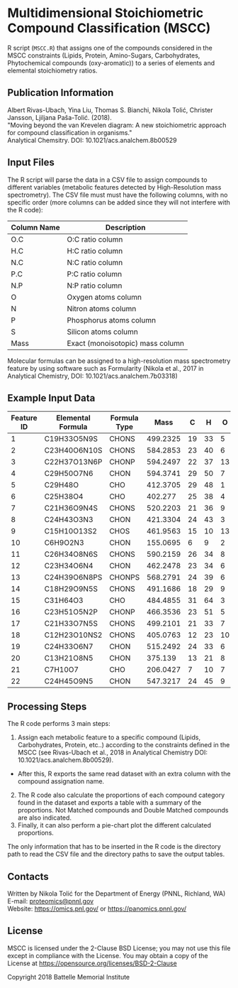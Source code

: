 ﻿# Multidimensional Stoichiometric Compound Classification (MSCC)

R script (`MSCC.R`) that assigns one of the compounds considered in the MSCC constraints 
(Lipids, Protein, Amino-Sugars, Carbohydrates, Phytochemical compounds (oxy-aromatic)) 
to a series of elements and elemental stoichiometry ratios.

## Publication Information ##

Albert Rivas-Ubach, Yina Liu, Thomas S. Bianchi, Nikola Tolić, Christer Jansson, Ljiljana Paša-Tolić. (2018).\
"Moving beyond the van Krevelen diagram: A new stoichiometric approach for compound classification in organisms."\
Analytical Chemsitry. DOI: 10.1021/acs.analchem.8b00529

## Input Files

The R script will parse the data in a CSV file to assign compounds to different variables 
(metabolic features detected by High-Resolution mass spectrometry).  The CSV file must
must have the following columns, with no specific order (more columns can be added since they will not interfere with the R code):

| Column Name   | Description   |
| ------------- | ------------- |
| O.C           | O:C ratio column   |
| H.C           | H:C ratio column   |
| N.C           | N:C ratio column   |
| P.C           | P:C ratio column   |
| N.P           | N:P ratio column   |
| O             | Oxygen atoms column |
| N             | Nitron atoms column |
| P             | Phosphorus atoms column |
| S             | Silicon atoms column |
| Mass          | Exact (monoisotopic) mass column |

Molecular formulas can be assigned to a high-resolution mass spectrometry feature by using software such as Formularity 
(Nikola et al., 2017 in Analytical Chemistry, DOI: 10.1021/acs.analchem.7b03318)

## Example Input Data

| Feature ID | Elemental Formula | Formula Type | Mass | C | H | O | N | P | S | O.C | H.C | N.C | P.C | N.P | Sample A1 | Sample A2 | Sample A3 | Sample B1 | Sample B2 | Sample B3 |
| ---------- | ----------------- | ------------ | ---- | - | - | - | - | - | - | --- | --- | --- | --- | --- | --------- | --------- | --------- | --------- | --------- | --------- |
| 1 | C19H33O5N9S | CHONS | 499.2325 | 19 | 33 | 5 | 9 | 0 | 1 | 0.26 | 1.74 | 0.47 | 0.00 | 0.00 | 4010617 | 81524.69 | 1963844 | 194415.8 | 165433.9 | 234049.5 |
| 2 | C23H40O6N10S | CHONS | 584.2853 | 23 | 40 | 6 | 10 | 0 | 1 | 0.26 | 1.74 | 0.43 | 0.00 | 0.00 | 13767.63 | 127648.5 | 36546.04 | 644199.4 | 688459.8 | 266972.5 |
| 3 | C22H37O13N6P | CHONP | 594.2497 | 22 | 37 | 13 | 6 | 1 | 0 | 0.59 | 1.68 | 0.27 | 0.05 | 6.00 | 4489.683 | 5635.086 | 5276.031 | 10172.77 | 160151.2 | 122011.4 |
| 4 | C29H50O7N6 | CHON | 594.3741 | 29 | 50 | 7 | 6 | 0 | 0 | 0.24 | 1.72 | 0.21 | 0.00 | 0.00 | 334464.9 | 306728.8 | 768420.6 | 458695.1 | 991765 | 647233.8 |
| 5 | C29H48O | CHO | 412.3705 | 29 | 48 | 1 | 0 | 0 | 0 | 0.03 | 1.66 | 0.00 | 0.00 | 0.00 | 4096455 | 13353856 | 4783002 | 3930514 | 3643681 | 6525600 |
| 6 | C25H38O4 | CHO | 402.277 | 25 | 38 | 4 | 0 | 0 | 0 | 0.16 | 1.52 | 0.00 | 0.00 | 0.00 | 12387915 | 20738031 | 13838732 | 19831475 | 8440247 | 12537276 |
| 7 | C21H36O9N4S | CHONS | 520.2203 | 21 | 36 | 9 | 4 | 0 | 1 | 0.43 | 1.71 | 0.19 | 0.00 | 0.00 | 2463422 | 877958.9 | 4909353 | 2520199 | 2214910 | 2387963 |
| 8 | C24H43O3N3 | CHON | 421.3304 | 24 | 43 | 3 | 3 | 0 | 0 | 0.13 | 1.79 | 0.13 | 0.00 | 0.00 | 238469 | 491862.1 | 423312 | 851000.8 | 62098.04 | 794108 |
| 9 | C15H10O13S2 | CHOS | 461.9563 | 15 | 10 | 13 | 0 | 0 | 2 | 0.87 | 0.67 | 0.00 | 0.00 | 0.00 | 281164.4 | 406600.1 | 353023.7 | 326417.8 | 920016.4 | 
| 10 | C6H9O2N3 | CHON | 155.0695 | 6 | 9 | 2 | 3 | 0 | 0 | 0.33 | 1.50 | 0.50 | 0.00 | 0.00 | 61411371 | 63992262 | 51359312 | 54900324 | 65758004 | 89868102 |
| 11 | C26H34O8N6S | CHONS | 590.2159 | 26 | 34 | 8 | 6 | 0 | 1 | 0.31 | 1.31 | 0.23 | 0.00 | 0.00 | 2361216 | 1672936 | 1528812 | 819687.5 | 1338865 | 734678.8 |
| 12 | C23H34O6N4 | CHON | 462.2478 | 23 | 34 | 6 | 4 | 0 | 0 | 0.26 | 1.48 | 0.17 | 0.00 | 0.00 | 12890.59 | 11951.13 | 21134.02 | 44777.59 | 34437.82 | 15504.69 |
| 13 | C24H39O6N8PS | CHONPS | 568.2791 | 24 | 39 | 6 | 8 | 1 | 1 | 0.25 | 1.63 | 0.33 | 0.04 | 8.00 | 9371.055 | 10850.6 | 2433.84 | 2355.149 | 7869.067 | 56467.08 |
| 14 | C18H29O9N5S | CHONS | 491.1686 | 18 | 29 | 9 | 5 | 0 | 1 | 0.50 | 1.61 | 0.28 | 0.00 | 0.00 | 366989.5 | 37494.8 | 231979.3 | 81608.06 | 46769.41 | 21508.33 |
| 15 | C31H64O3 | CHO | 484.4855 | 31 | 64 | 3 | 0 | 0 | 0 | 0.10 | 2.06 | 0.00 | 0.00 | 0.00 | 3114134 | 4450268 | 2003169 | 3446747 | 2766780 | 2538759 |
| 16 | C23H51O5N2P | CHONP | 466.3536 | 23 | 51 | 5 | 2 | 1 | 0 | 0.22 | 2.22 | 0.09 | 0.04 | 2.00 | 3158513 | 4520448 | 1367594 | 8373131 | 7762882 | 4809900 |
| 17 | C21H33O7N5S | CHONS | 499.2101 | 21 | 33 | 7 | 5 | 0 | 1 | 0.33 | 1.57 | 0.24 | 0.00 | 0.00 | 2142696 | 999184.6 | 1823207 | 3131098 | 1340149 | 1483401 |
| 18 | C12H23O10NS2 | CHONS | 405.0763 | 12 | 23 | 10 | 1 | 0 | 2 | 0.83 | 1.92 | 0.08 | 0.00 | 0.00 | 1330840 | 1611011 | 1587143 | 1218215 | 1703107 | 455192.8 |
| 19 | C24H33O6N7 | CHON | 515.2492 | 24 | 33 | 6 | 7 | 0 | 0 | 0.25 | 1.38 | 0.29 | 0.00 | 0.00 | 153298.2 | 43339.43 | 147315.6 | 450367.3 | 932065 | 365217.7 |
| 20 | C13H21O8N5 | CHON | 375.139 | 13 | 21 | 8 | 5 | 0 | 0 | 0.62 | 1.62 | 0.38 | 0.00 | 0.00 | 854467.3 | 33046.17 | 2072787 | 3122.609 | 1752.768 | 
| 21 | C7H10O7 | CHO | 206.0427 | 7 | 10 | 7 | 0 | 0 | 0 | 1.00 | 1.43 | 0.00 | 0.00 | 0.00 | 69411783 | 1.14E+08 | 81137086 | 1.18E+08 | 1.26E+08 | 1.13E+08 |
| 22 | C24H45O9N5 | CHON | 547.3217 | 24 | 45 | 9 | 5 | 0 | 0 | 0.38 | 1.88 | 0.21 | 0.00 | 0.00 | 819663.5 | 865958.9 | 674266.1 | 202725.6 | 287174.9 | 

## Processing Steps

The R code performs 3 main steps:
1.	Assign each metabolic feature to a specific compound (Lipids, Carbohydrates, Protein, etc..) according to the constraints defined in the MSCC (see Rivas-Ubach et al., 2018 in Analytical Chemistry DOI: 10.1021/acs.analchem.8b00529).
  * After this, R exports the same read dataset with an extra column with the compound assignation name.
2.	The R code also calculate the proportions of each compound category found in the dataset and exports a table with a summary of the proportions. Not Matched compounds and Double Matched compounds are also indicated.
3.	Finally, it can also perform a pie-chart plot the different calculated proportions.

The only information that has to be inserted in the R code is the directory path to read the CSV file and the directory paths to save the output tables.

## Contacts

Written by Nikola Tolić for the Department of Energy (PNNL, Richland, WA) \
E-mail: proteomics@pnnl.gov \
Website: https://omics.pnl.gov/ or https://panomics.pnnl.gov/

## License

MSCC is licensed under the 2-Clause BSD License; 
you may not use this file except in compliance with the License.  You may obtain 
a copy of the License at https://opensource.org/licenses/BSD-2-Clause

Copyright 2018 Battelle Memorial Institute
